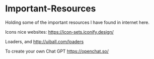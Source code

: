 # Important-Resources
Holding some of the important resources I have found in internet here.



Icons nice websites:
https://icon-sets.iconify.design/


Loaders, and http://uiball.com/loaders



To create your own Chat GPT
https://openchat.so/